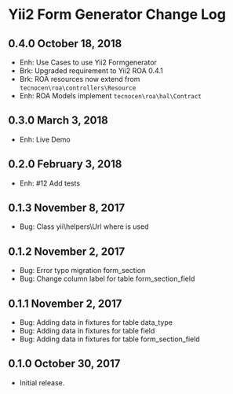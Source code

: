 Yii2 Form Generator Change Log
==========================

0.4.0 October 18, 2018
------------------------

- Enh: Use Cases to use Yii2 Formgenerator
- Brk: Upgraded requirement to Yii2 ROA 0.4.1
- Brk: ROA resources now extend from
 `tecnocen\roa\controllers\Resource`
- Enh: ROA Models implement `tecnocen\roa\hal\Contract`

0.3.0 March 3, 2018
------------------------

- Enh: Live Demo

0.2.0 February 3, 2018
------------------------

- Enh: #12 Add tests

0.1.3 November 8, 2017
------------------------

- Bug: Class yii\helpers\Url where is used

0.1.2 November 2, 2017
------------------------

- Bug: Error typo migration form_section
- Bug: Change column label for table form_section_field

0.1.1 November 2, 2017
------------------------

- Bug: Adding data in fixtures for table data_type
- Bug: Adding data in fixtures for table field
- Bug: Adding data in fixtures for table form_section_field

0.1.0 October 30, 2017
-----------------------------

- Initial release.
